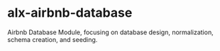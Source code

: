 # alx-airbnb-database
Airbnb Database Module, focusing on database design, normalization, schema creation, and seeding.

